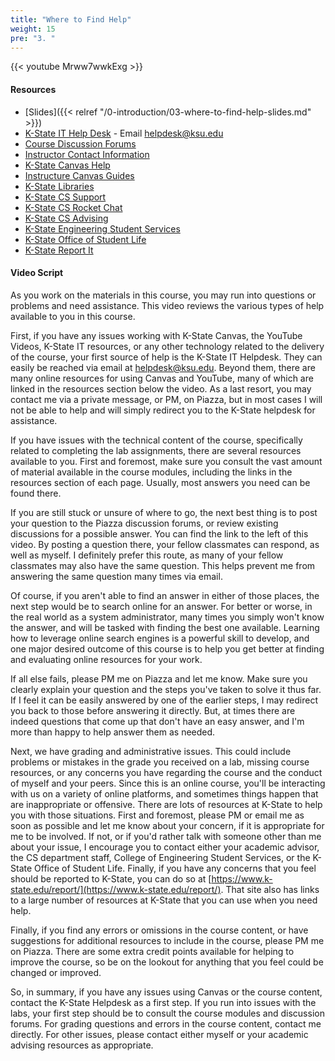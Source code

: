 ```yaml
---
title: "Where to Find Help"
weight: 15
pre: "3. "
---
```


{{< youtube Mrww7wwkExg >}}

#### Resources

* [Slides]({{< relref "/0-introduction/03-where-to-find-help-slides.md" >}})
* [K-State IT Help Desk](https://www.k-state.edu/its/helpdesk/) - Email helpdesk@ksu.edu
* [Course Discussion Forums](https://k-state.instructure.com/)
* [Instructor Contact Information](https://russfeld.me/)
* [K-State Canvas Help](https://canvas.k-state.edu/info/help/)
* [Instructure Canvas Guides](https://community.canvaslms.com/community/answers/guides)
* [K-State Libraries](http://www.lib.k-state.edu/)
* [K-State CS Support](https://support.cs.ksu.edu/)
* [K-State CS Rocket Chat](https://chat.cs.ksu.edu/)
* [K-State CS Advising](https://www.cs.ksu.edu/undergraduate/advising/)
* [K-State Engineering Student Services](https://www.engg.ksu.edu/studentservices/)
* [K-State Office of Student Life](https://www.k-state.edu/studentlife/)
* [K-State Report It](https://www.k-state.edu/report/)

#### Video Script

As you work on the materials in this course, you may run into questions or problems and need assistance. This video reviews the various types of help available to you in this course.

First, if you have any issues working with K-State Canvas, the YouTube Videos, K-State IT resources, or any other technology related to the delivery of the course, your first source of help is the K-State IT Helpdesk. They can easily be reached via email at helpdesk@ksu.edu. Beyond them, there are many online resources for using Canvas and YouTube, many of which are linked in the resources section below the video. As a last resort, you may contact me via a private message, or PM, on Piazza, but in most cases I will not be able to help and will simply redirect you to the K-State helpdesk for assistance.

If you have issues with the technical content of the course, specifically related to completing the lab assignments, there are several resources available to you. First and foremost, make sure you consult the vast amount of material available in the course modules, including the links in the resources section of each page. Usually, most answers you need can be found there.

If you are still stuck or unsure of where to go, the next best thing is to post your question to the Piazza discussion forums, or review existing discussions for a possible answer. You can find the link to the left of this video. By posting a question there, your fellow classmates can respond, as well as myself. I definitely prefer this route, as many of your fellow classmates may also have the same question. This helps prevent me from answering the same question many times via email.

Of course, if you aren't able to find an answer in either of those places, the next step would be to search online for an answer. For better or worse, in the real world as a system administrator, many times you simply won't know the answer, and will be tasked with finding the best one available. Learning how to leverage online search engines is a powerful skill to develop, and one major desired outcome of this course is to help you get better at finding and evaluating online resources for your work.

If all else fails, please PM me on Piazza and let me know. Make sure you clearly explain your question and the steps you've taken to solve it thus far. If I feel it can be easily answered by one of the earlier steps, I may redirect you back to those before answering it directly. But, at times there are indeed questions that come up that don't have an easy answer, and I'm more than happy to help answer them as needed.

Next, we have grading and administrative issues. This could include problems or mistakes in the grade you received on a lab, missing course resources, or any concerns you have regarding the course and the conduct of myself and your peers. Since this is an online course, you'll be interacting with us on a variety of online platforms, and sometimes things happen that are inappropriate or offensive. There are lots of resources at K-State to help you with those situations. First and foremost, please PM or email me as soon as possible and let me know about your concern, if it is appropriate for me to be involved. If not, or if you'd rather talk with someone other than me about your issue, I encourage you to contact either your academic advisor, the CS department staff, College of Engineering Student Services, or the K-State Office of Student Life. Finally, if you have any concerns that you feel should be reported to K-State, you can do so at [https://www.k-state.edu/report/](https://www.k-state.edu/report/). That site also has links to a large number of resources at K-State that you can use when you need help.

Finally, if you find any errors or omissions in the course content, or have suggestions for additional resources to include in the course, please PM me on Piazza. There are some extra credit points available for helping to improve the course, so be on the lookout for anything that you feel could be changed or improved.

So, in summary, if you have any issues using Canvas or the course content, contact the K-State Helpdesk as a first step. If you run into issues with the labs, your first step should be to consult the course modules and discussion forums. For grading questions and errors in the course content, contact me directly. For other issues, please contact either myself or your academic advising resources as appropriate.
